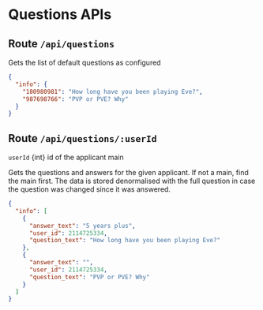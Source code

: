 # Questions APIs

## Route `/api/questions`

Gets the list of default questions as configured

```json
{
  "info": {
    "180980981": "How long have you been playing Eve?",
    "987698766": "PVP or PVE? Why"
  }
}
```

## Route `/api/questions/:userId`

`userId` {int} id of the applicant main

Gets the questions and answers for the given applicant.
If not a main, find the main first. The data is stored denormalised with the full
question in case the question was changed since it was answered.

```json
{
  "info": [
    {
      "answer_text": "5 years plus",
      "user_id": 2114725334,
      "question_text": "How long have you been playing Eve?"
    },
    {
      "answer_text": "",
      "user_id": 2114725334,
      "question_text": "PVP or PVE? Why"
    }
  ]
}
```